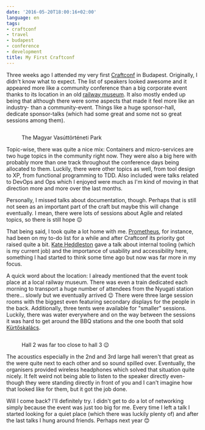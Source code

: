 ```yaml
---
date: '2016-05-20T18:00:16+02:00'
language: en
tags:
- craftconf
- travel
- budapest
- conference
- development
title: My First Craftconf
---
```


Three weeks ago I attended my very first [Craftconf][] in Budapest. Originally,
I didn't know what to expect. The list of speakers looked awesome and it
appeared more like a community conference than a big corporate event thanks to
its location in an old [railway museum][]. It also mostly ended up being that
although there were some aspects that made it feel more like an industry- than a
community-event. Things like a huge sponsor-hall, dedicate sponsor-talks (which
had some great and some not so great sessions among them).

<figure>
<img src="/media/2016/museum.jpg" alt="" />
<figcaption><p>The Magyar Vasúttörténeti Park</p></figcaption>
</figure>

Topic-wise, there was quite a nice mix: Containers and micro-services are two
huge topics in the community right now. They were also a big here with probably
more than one track throughout the conference days being allocated to
them. Luckily, there were other topics as well, from tool design to XP, from
functional programming to TDD. Also included were talks related to DevOps and
Ops which I enjoyed were much as I'm kind of moving in that direction more and
more over the last months.

Personally, I missed talks about documentation, though. Perhaps that is still
not seen as an important part of the craft but maybe this will change
eventually. I mean, there were lots of sessions about Agile and related topics,
so there is still hope 😉

That being said, I took quite a lot home with me. [Prometheus][], for instance,
had been on my to-do list for a while and after Craftconf its priority got raised
quite a bit. [Kate Heddleston][] gave a talk about internal tooling (which is my
current job) and the importance of usability and accessibility here, something I
had started to think some time ago but now was far more in my focus.

A quick word about the location: I already mentioned that the event took place
at a local railway museum. There was even a train dedicated each morning to
transport a huge number of attendees from the Nyugati station there... slowly
but we eventually arrived 😉 There were three large session rooms with the
biggest even featuring secondary displays for the people in the
back. Additionally, three tents were available for "smaller" sessions. Luckily,
there was water everywhere and on the way between the sessions it was hard to
get around the BBQ stations and the one booth that sold [Kürtőskalács][bb].

<figure>
<img src="/media/2016/hall2.jpg" alt="" />
<figcaption><p>Hall 2 was far too close to hall 3 😉</p></figcaption>
</figure>


The acoustics especially in the 2nd and 3rd large hall weren't that great as
the were quite next to each other and so sound spilled over. Eventually, the
organisers provided wireless headphones which solved that situation quite
nicely. It felt weird not being able to listen to the speaker directly
even-though they were standing directly in front of you and I can't imagine how
that looked like for them, but it got the job done.

Will I come back? I'll definitely try. I didn't get to do a lot of networking
simply because the event was just too big for me. Every time I left a talk I
started looking for a quiet place (which there was luckily plenty of) and after
the last talks I hung around friends. Perhaps next year 😊

[bb]: https://en.wikipedia.org/wiki/K%C3%BCrt%C5%91skal%C3%A1cs
[Kate Heddleston]: https://kateheddleston.com/
[prometheus]: https://prometheus.io/
[craftconf]: http://craft-conf.com/2016
[railway museum]: http://www.vasuttortenetipark.hu/
